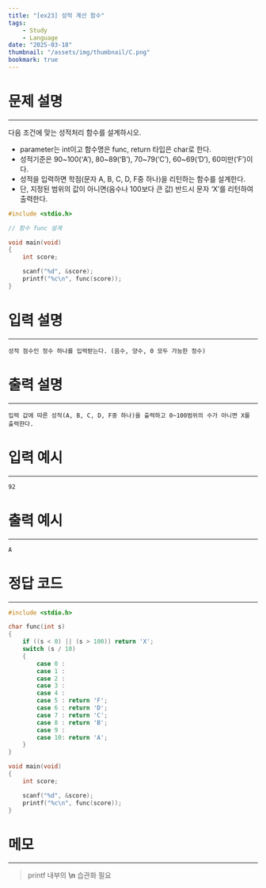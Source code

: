 ```yaml
---
title: "[ex23] 성적 계산 함수"
tags:
    - Study
    - Language
date: "2025-03-18"
thumbnail: "/assets/img/thumbnail/C.png"
bookmark: true
---
```

# 문제 설명
---
다음 조건에 맞는 성적처리 함수를 설계하시오.
- parameter는 int이고 함수명은 func, return 타입은 char로 한다.
- 성적기준은 90~100(‘A’), 80~89(‘B’), 70~79(‘C’), 60~69(‘D’), 60미만(‘F’)이다.
- 성적을 입력하면 학점(문자 A, B, C, D, F중 하나)을 리턴하는 함수를 설계한다.
- 단, 지정된 범위의 값이 아니면(음수나 100보다 큰 값) 반드시 문자 ‘X’를 리턴하여 출력한다. 

```c
#include <stdio.h>

// 함수 func 설계

void main(void)
{
	int score;

	scanf("%d", &score);
	printf("%c\n", func(score));
}
```

# 입력 설명
---

```
성적 점수인 정수 하나를 입력받는다. (음수, 양수, 0 모두 가능한 정수) 
```

# 출력 설명
---

```
입력 값에 따른 성적(A, B, C, D, F중 하나)을 출력하고 0~100범위의 수가 아니면 X를 출력한다.
```

# 입력 예시
---

```
92
```

# 출력 예시
---

```
A
```

# 정답 코드
---

```c
#include <stdio.h>

char func(int s)
{
	if ((s < 0) || (s > 100)) return 'X';
	switch (s / 10)
	{
		case 0 : 
		case 1 :
		case 2 :
		case 3 :
		case 4 :
		case 5 : return 'F';
		case 6 : return 'D';
		case 7 : return 'C';
		case 8 : return 'B';
		case 9 : 
		case 10: return 'A';
	}
}

void main(void)
{
	int score;

	scanf("%d", &score);
	printf("%c\n", func(score));
}
```

# 메모
---
> printf 내부의 **\n** 습관화 필요